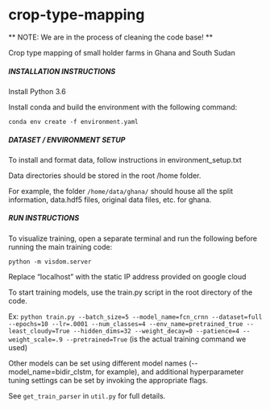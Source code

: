 # crop-type-mapping

** NOTE: We are in the process of cleaning the code base! ** 

Crop type mapping of small holder farms in Ghana and South Sudan

##### INSTALLATION INSTRUCTIONS #####

Install Python 3.6

Install conda and build the environment with the following command:

`conda env create -f environment.yaml`

##### DATASET / ENVIRONMENT SETUP #####

To install and format data, follow instructions in environment_setup.txt

Data directories should be stored in the root /home folder. 

For example, the folder `/home/data/ghana/` should house all the split information, data.hdf5 files, original data files, etc. for ghana. 

##### RUN INSTRUCTIONS #####

To visualize training, open a separate terminal and run the following before running the main training code:

  `python -m visdom.server`

Replace “localhost” with the static IP address provided on google cloud

To start training models, use the train.py script in the root directory of the code. 

Ex: 
`python train.py --batch_size=5 --model_name=fcn_crnn --dataset=full --epochs=10 --lr=.0001 --num_classes=4 --env_name=pretrained_true --least_cloudy=True --hidden_dims=32 --weight_decay=0 --patience=4 --weight_scale=.9 --pretrained=True`
(is the actual training command we used)

Other models can be set using different model names (--model_name=bidir_clstm, for example), and additional hyperparameter tuning settings can be set by invoking the appropriate flags. 

See `get_train_parser` in `util.py` for full details. 

